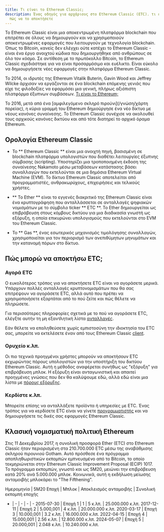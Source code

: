 ```yaml
---
title: Τι είναι το Ethereum Classic;
description: Ένας οδηγός για αρχάριους στο Ethereum Classic (ETC). τι είναι και
  πώς να το αποκτήσετε
---
```


Το Ethereum Classic είναι μια αποκεντρωμένη πλατφόρμα blockchain που επιτρέπει σε όλους να δημιουργούν και να χρησιμοποιούν αποκεντρωμένες εφαρμογές που λειτουργούν με τεχνολογία blockchain. Όπως το Bitcoin, κανείς δεν ελέγχει ούτε κατέχει το Ethereum Classic - είναι ένα έργο ανοιχτού κώδικα που δημιουργήθηκε από ανθρώπους σε όλο τον κόσμο. Σε αντίθεση με το πρωτόκολλο Bitcoin, το Ethereum Classic σχεδιάστηκε για να είναι προσαρμόσιμο και ευέλικτο. Είναι εύκολο να δημιουργήσετε νέες εφαρμογές στην πλατφόρμα Ethereum Classic.

Το 2014, οι ιδρυτές της Ethereum Vitalik Buterin, Gavin Wood και Jeffrey Wilcke άρχισαν να εργάζονται σε ένα blockchain επόμενης γενιάς που είχε τις φιλοδοξίες να εφαρμόσει μια γενική, πλήρως αξιόπιστη πλατφόρμα έξυπνων συμβάσεων. [Τι είναι το Ethereum;](https://ethereum.org/what-is-ethereum/)

Το 2016, μετά από ένα [αμφιλεγόμενο σκληρό πιρούνι](/γνώση/χάρτη πορείας), η κύρια γραμμή του Ethereum δημιούργησε ένα νέο δίκτυο με νέους κανόνες συναίνεσης. Το Ethereum Classic συνέχισε να ακολουθεί τους αρχικούς κανόνες δικτύου και από τότε διατηρεί το αρχικό όραμα Ethereum.

## Ορολογία Ethereum Classic

- Το ** Ethereum Classic ** είναι μια ανοιχτή πηγή, βασισμένη σε blockchain πλατφόρμα υπολογιστών που διαθέτει λειτουργίες έξυπνης σύμβασης (scripting). Υποστηρίζει μια τροποποιημένη έκδοση της συναίνεσης Nakamoto μέσω μεταβάσεων κατάστασης βάσει συναλλαγών που εκτελούνται σε μια δημόσια Ethereum Virtual Machine (EVM). Το δίκτυο Ethereum Classic αποτελείται από προγραμματιστές, ανθρακωρύχους, επιχειρήσεις και τελικούς χρήστες.

- ** Το Ether ** είναι το εγγενές διακριτικό της Ethereum Classic είναι ένα κρυπτογράφηση που ανταλλάσσεται σε ανταλλαγές ψηφιακών νομισμάτων με το σύμβολο ticker ** ETC **. Το Ether δημιουργείται ως επιβράβευση στους κόμβους δικτύου για μια διαδικασία γνωστή ως εξόρυξη, η οποία επικυρώνει υπολογισμούς που εκτελούνται στο EVM του Ethereum Classic.

- Το ** Gas **, ένας εσωτερικός μηχανισμός τιμολόγησης συναλλαγών, χρησιμοποιείται για τον περιορισμό των ανεπιθύμητων μηνυμάτων και την κατανομή πόρων στο δίκτυο.

## Πώς μπορώ να αποκτήσω ETC;

### Αγορά ETC

Ο ευκολότερος τρόπος για να αποκτήσετε ETC είναι να αγοράσετε μερικά. Υπάρχουν πολλές ανταλλαγές κρυπτονομισμάτων που θα σας επιτρέψουν να αγοράσετε ETC, αλλά αυτό που πρέπει να χρησιμοποιήσετε εξαρτάται από το πού ζείτε και πώς θέλετε να πληρώσετε.

Για περισσότερες πληροφορίες σχετικά με το πού να αγοράσετε ETC, ελέγξτε αυτήν τη μη εξαντλητική λίστα [ανταλλαγές](/οικοσύστημα/ανταλλαγές).

Εάν θέλετε να επαληθεύσετε χωρίς εμπιστοσύνη την ιδιοκτησία του ETC σας, μπορείτε να εκτελέσετε έναν από τους Ethereum Classic [client](/development/clients).

### Ορυχείο κ.λπ.

Οι πιο τεχνικά προηγμένοι χρήστες μπορούν να αποκτήσουν ETC εκχωρώντας πόρους υπολογιστών για την υποστήριξη του δικτύου Ethereum Classic. Αυτή η μέθοδος αναφέρεται συνήθως ως "εξόρυξη" για επιβράβευση μπλοκ. Η εξόρυξη είναι ανταγωνιστική και απαιτεί προηγμένες γνώσεις που δεν θα καλύψουμε εδώ, αλλά εδώ είναι μια λίστα με [πόρους εξόρυξης](/ανάπτυξη/εξόρυξη-πόροι).

### Κερδίστε κ.λπ.

Μπορείτε επίσης να ανταλλάξετε προϊόντα ή υπηρεσίες με ETC. Ένας τρόπος για να κερδίσετε ETC είναι να γίνετε [προγραμματιστής](/development) και να δημιουργήσετε τις δικές σας εφαρμογές Ethereum Classic.

## Κλασική νομισματική πολιτική Ethereum

Στις 11 Δεκεμβρίου 2017, η συνολική προσφορά Ether (ETC) στο Ethereum Classic ήταν περιορισμένη στα 210.700.000 ETC μέσω της αναβάθμισης σκληρού πιρουνιού Gotham. Αυτό πρόσθεσε ένα πρόγραμμα αποπληθωριστικών εκπομπών εμπνευσμένο από το Bitcoin, το οποίο τεκμηριώνεται στην Ethereum Classic Improvement Proposal (ECIP) 1017. Το πρόγραμμα εκπομπών, γνωστό και ως 5M20, μειώνει την επιβράβευση κατά 20% ανά 5.000.000 μπλοκ. Κοινωνικά, αυτή η εκδήλωση μείωσης ανταμοιβής μπλοκάρει το "The Fifthening".

Ημερομηνία | 5M20 Εποχή | Μπλοκ | Αποκλεισμός ανταμοιβής | Συνολική εκπομπή εποχής
- | - | - | - | -
2015-07-30 | Εποχή 1 | 1 | 5 κ.λπ. | 25.000.000 κ.λπ.
2017-12-11 | Εποχή 2 | 5.000,001 | 4 κ.λπ. | 20.000.000 κ.λπ.
2020-03-17 | Εποχή 3 | 10.000,001 | 3.2 κ.λπ. | 16.000.000 κ.λπ.
2022-04-15 | Εποχή 4 | 15.000,001 | 2.56 κ.λπ. | 12.800.000 κ.λπ.
2024-05-07 | Εποχή 5 | 20.000,001 | 2.048 κ.λπ. | 10.240.000 κ.λπ.
